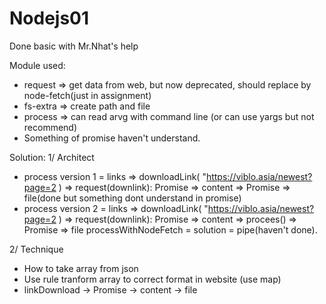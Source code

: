 # Nodejs01
Done basic with Mr.Nhat's help

Module used:
- request => get data from web, but now deprecated, should replace by node-fetch(just in assignment)
- fs-extra => create path and file
- process => can read arvg with command line (or can use yargs but not recommend)
- Something of promise haven't understand.

Solution:
1/ Architect
- process version 1 = links => downloadLink( "https://viblo.asia/newest?page=2 ) => request(downlink): Promise => content =>  Promise =>   file(done but something dont understand in promise)
- process version 2 = links => downloadLink( "https://viblo.asia/newest?page=2 ) => request(downlink): Promise => content => procees()  => Promise => file processWithNodeFetch = solution = pipe(haven't done).

2/ Technique
- How to take array from json
- Use rule tranform array to correct format in website (use map)
- linkDownload -> Promise -> content -> file
